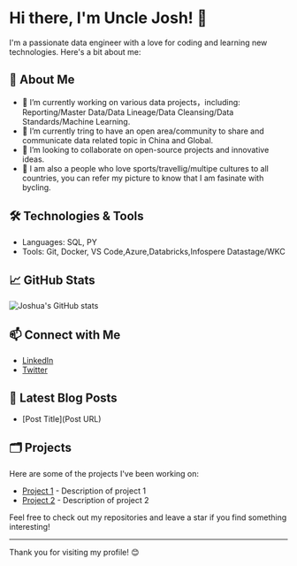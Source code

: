 # Hi there, I'm Uncle Josh! 👋

I'm a passionate data engineer with a love for coding and learning new technologies. Here's a bit about me:

## 🚀 About Me
- 🔭 I’m currently working on various data projects，including: Reporting/Master Data/Data Lineage/Data Cleansing/Data Standards/Machine Learning.
- 🌱 I’m currently tring to have an open area/community to share and communicate data related topic in China and Global.
- 👯 I’m looking to collaborate on open-source projects and innovative ideas.
- 💬 I am also a people who love sports/travellig/multipe cultures to all countries, you can refer my picture to know that I am fasinate with bycling.

## 🛠️ Technologies & Tools
- Languages: SQL, PY
- Tools: Git, Docker, VS Code,Azure,Databricks,Infospere Datastage/WKC

## 📈 GitHub Stats
![Joshua's GitHub stats](https://github-readme-stats.vercel.app/api?username=joshua19800807&show_icons=true&theme=radical)

## 📫 Connect with Me
- [LinkedIn](https://www.linkedin.com/in/your-linkedin-profile)
- [Twitter](https://twitter.com/your-twitter-handle)

## 📝 Latest Blog Posts
<!-- BLOG-POST-LIST:START -->
- [Post Title](Post URL)
<!-- BLOG-POST-LIST:END -->

## 🗂️ Projects
Here are some of the projects I've been working on:
- [Project 1](https://github.com/joshua19800807/project1) - Description of project 1
- [Project 2](https://github.com/joshua19800807/project2) - Description of project 2

Feel free to check out my repositories and leave a star if you find something interesting!

---

Thank you for visiting my profile! 😊
